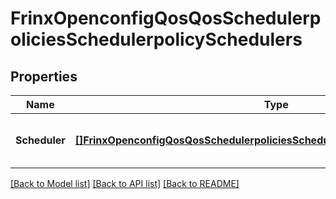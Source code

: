 # FrinxOpenconfigQosQosSchedulerpoliciesSchedulerpolicySchedulers

## Properties
Name | Type | Description | Notes
------------ | ------------- | ------------- | -------------
**Scheduler** | [**[]FrinxOpenconfigQosQosSchedulerpoliciesSchedulerpolicySchedulersScheduler**](frinx.openconfig.qos.qos.schedulerpolicies.schedulerpolicy.schedulers.Scheduler.md) | Optional[List of defined QoS traffic schedulers.] REF:Optional.empty | [optional] [default to null]

[[Back to Model list]](../README.md#documentation-for-models) [[Back to API list]](../README.md#documentation-for-api-endpoints) [[Back to README]](../README.md)


